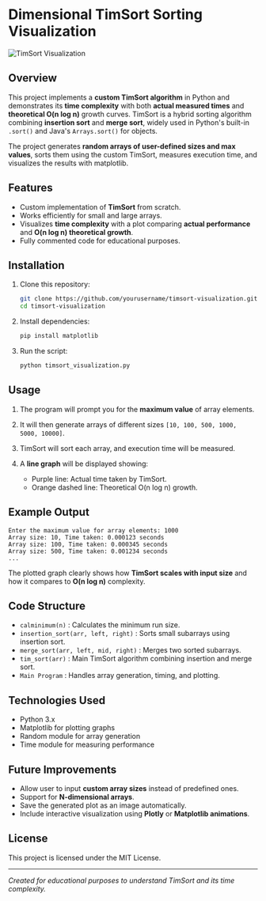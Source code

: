 # Dimensional TimSort Sorting Visualization

![TimSort Visualization](https://user-images.githubusercontent.com/yourusername/placeholder.png)

## Overview

This project implements a **custom TimSort algorithm** in Python and demonstrates its **time complexity** with both **actual measured times** and **theoretical O(n log n)** growth curves. TimSort is a hybrid sorting algorithm combining **insertion sort** and **merge sort**, widely used in Python's built-in `.sort()` and Java's `Arrays.sort()` for objects.

The project generates **random arrays of user-defined sizes and max values**, sorts them using the custom TimSort, measures execution time, and visualizes the results with matplotlib.

## Features

* Custom implementation of **TimSort** from scratch.
* Works efficiently for small and large arrays.
* Visualizes **time complexity** with a plot comparing **actual performance** and **O(n log n) theoretical growth**.
* Fully commented code for educational purposes.

## Installation

1. Clone this repository:

   ```bash
   git clone https://github.com/yourusername/timsort-visualization.git
   cd timsort-visualization
   ```
2. Install dependencies:

   ```bash
   pip install matplotlib
   ```
3. Run the script:

   ```bash
   python timsort_visualization.py
   ```

## Usage

1. The program will prompt you for the **maximum value** of array elements.
2. It will then generate arrays of different sizes `[10, 100, 500, 1000, 5000, 10000]`.
3. TimSort will sort each array, and execution time will be measured.
4. A **line graph** will be displayed showing:

   * Purple line: Actual time taken by TimSort.
   * Orange dashed line: Theoretical O(n log n) growth.

## Example Output

```
Enter the maximum value for array elements: 1000
Array size: 10, Time taken: 0.000123 seconds
Array size: 100, Time taken: 0.000345 seconds
Array size: 500, Time taken: 0.001234 seconds
...
```

The plotted graph clearly shows how **TimSort scales with input size** and how it compares to **O(n log n)** complexity.

## Code Structure

* `calminimum(n)` : Calculates the minimum run size.
* `insertion_sort(arr, left, right)` : Sorts small subarrays using insertion sort.
* `merge_sort(arr, left, mid, right)` : Merges two sorted subarrays.
* `tim_sort(arr)` : Main TimSort algorithm combining insertion and merge sort.
* `Main Program` : Handles array generation, timing, and plotting.

## Technologies Used

* Python 3.x
* Matplotlib for plotting graphs
* Random module for array generation
* Time module for measuring performance

## Future Improvements

* Allow user to input **custom array sizes** instead of predefined ones.
* Support for **N-dimensional arrays**.
* Save the generated plot as an image automatically.
* Include interactive visualization using **Plotly** or **Matplotlib animations**.

## License

This project is licensed under the MIT License.

---

*Created for educational purposes to understand TimSort and its time complexity.*
